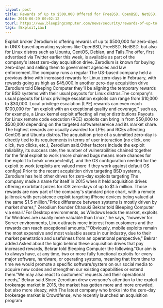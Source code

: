 ```yaml
---
layout: post
title: Rewards of Up to $500,000 Offered for FreeBSD, OpenBSD, NetBSD, Linux Zero-Days
date: 2018-06-29 00:02:12
tourl: https://www.bleepingcomputer.com/news/security/rewards-of-up-to-500-000-offered-for-freebsd-openbsd-netbsd-linux-zero-days/
tags: [Exploit,Law]
---
```

Exploit broker Zerodium is offering rewards of up to $500,000 for zero-days in UNIX-based operating systems like OpenBSD, FreeBSD, NetBSD, but also for Linux distros such as Ubuntu, CentOS, Debian, and Tails.The offer, first advertised via Twitter earlier this week, is available as part of the company's latest zero-day acquisition drive. Zerodium is known for buying zero-days and selling them to government agencies and law enforcement.The company runs a regular The US-based company held a previous drive with increased rewards for Linux zero-days in February, with rewards going as high as $45,000.In another zero-day acquisition drive Zerodium told Bleeping Computer they'll be aligning the temporary rewards for BSD systems with their usual payouts for Linux distros.The company's usual payouts for Linux privilege escalation exploits can range from $10,000 to $30,000. Local privilege escalation (LPE) rewards can even reach $100,000 for "an exploit with an exceptional quality and coverage," such as, for example, a Linux kernel exploit affecting all major distributions.Payouts for Linux remote code execution (RCE) exploits can bring in from $50,000 to $500,000 depending on the targeted software/service and its market share. The highest rewards are usually awarded for LPEs and RCEs affecting CentOS and Ubuntu distros.The acquisition price of a submitted zero-day is directly tied to its requirements in terms of user interaction (no click, one click, two clicks, etc.), Zerodium said.Other factors include the exploit reliability, its success rate, the number of vulnerabilities chained together for the final exploit to work (more chained bugs means more chances for the exploit to break unexpectedly), and the OS configuration needed for the exploit to work (exploits are valued more if they work against default OS configs).Prior to the recent acquisition drive targeting BSD systems, Zerodium has held other drives for zero-day exploits targeting The company made a name for itself in 2015 when it held acquisition drives offering exorbitant prizes for iOS zero-days of up to $1.5 million. Those rewards are now part of the company's standard price chart, with a remote jailbreak with persistence exploit targeting iPhone devices being valued at the same $1.5 million."Price difference between systems is mostly driven by market shares," Zerodium founder Chaouki Bekrar told Bleeping Computer via email."For Desktop environments, as Windows leads the market, exploits for Windows are usually more valuable than Linux," he says, "however for Server environments, Linux attracts more interest from customers and the rewards can reach exceptional amounts.""Obviously, mobile exploits remain the most expensive and most valuable assets in our industry, due to their market penetration and usefulness from an operational perspective," Bekrar added.Asked about the logic behind these acquisition drives that pay increased rewards, Bekrar told Bleeping Computer the following."Our aim is to always have, at any time, two or more fully functional exploits for every major software, hardware, or operating systems, meaning that from time to time we would promote a specific software/system on our social media to acquire new codes and strengthen our existing capabilities or extend them."We may also react to customers' requests and their operational needs," Bekrar said.Since Zerodium drew everyone's attention to the exploit brokerage market in 2015, the market has gotten more and more crowded, but also more sleazy, with The latest company who broke into the zero-day brokerage market is Crowdfense, who recently launched an acquisition program 